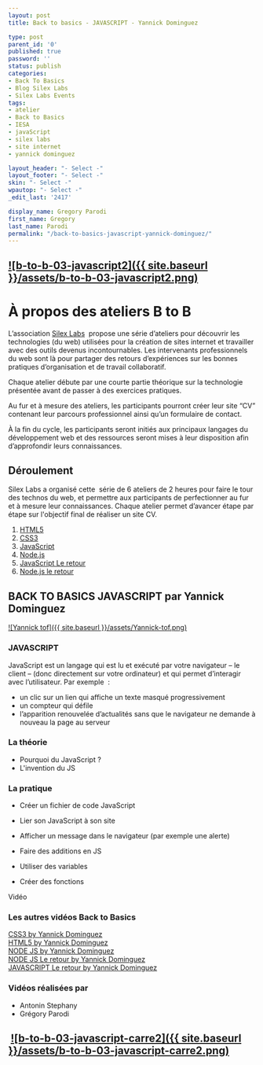 ```yaml
---
layout: post
title: Back to basics - JAVASCRIPT - Yannick Dominguez

type: post
parent_id: '0'
published: true
password: ''
status: publish
categories:
- Back To Basics
- Blog Silex Labs
- Silex Labs Events
tags:
- atelier
- Back to Basics
- IESA
- javaScript
- silex labs
- site internet
- yannick dominguez

layout_header: "- Select -"
layout_footer: "- Select -"
skin: "- Select -"
wpautop: "- Select -"
_edit_last: '2417'

display_name: Gregory Parodi
first_name: Gregory
last_name: Parodi
permalink: "/back-to-basics-javascript-yannick-dominguez/"
---
```


[![b-to-b-03-javascript2]({{ site.baseurl }}/assets/b-to-b-03-javascript2.png)](https://www.silexlabs.org/wp-content/uploads/2014/07/b-to-b-03-javascript2.png)
---------------------------------------------------------------------------------------------------------------------------------------------------------------

À propos des ateliers B to B
============================

L’association [Silex Labs](https://www.silexlabs.org/)  propose une série d’ateliers pour découvrir les technologies (du web) utilisées pour la création de sites internet et travailler avec des outils devenus incontournables. Les intervenants professionnels du web sont là pour partager des retours d’expériences sur les bonnes pratiques d’organisation et de travail collaboratif.

Chaque atelier débute par une courte partie théorique sur la technologie présentée avant de passer à des exercices pratiques.

Au fur et à mesure des ateliers, les participants pourront créer leur site “CV” contenant leur parcours professionnel ainsi qu’un formulaire de contact.

À la fin du cycle, les participants seront initiés aux principaux langages du développement web et des ressources seront mises à leur disposition afin d’approfondir leurs connaissances.

Déroulement
-----------

Silex Labs a organisé cette  série de 6 ateliers de 2 heures pour faire le tour des technos du web, et permettre aux participants de perfectionner au fur et à mesure leur connaissances. Chaque atelier permet d’avancer étape par étape sur l'objectif final de réaliser un site CV.

1.  [HTML5](https://www.silexlabs.org/back-to-basics-html-5-yannick-dominguez/)
2.  [CSS3](https://www.silexlabs.org/back-to-basics-css3-by-yannick-dominguez/)
3.  [JavaScript](https://www.silexlabs.org/back-to-basics-javascript-yannick-dominguez/)
4.  [Node.js](https://www.silexlabs.org/back-to-basics-node-js-yannick-dominguez/)
5.  [JavaScript Le retour](https://www.silexlabs.org/back-to-basics-javascript-le-retour-yannick-dominguez/)
6.  [Node.js le retour](https://www.silexlabs.org/back-to-basics-node-js-le-retour-yannick-dominguez-2/)

BACK TO BASICS JAVASCRIPT par Yannick Dominguez
-----------------------------------------------

[![Yannick tof]({{ site.baseurl }}/assets/Yannick-tof.png)](https://www.silexlabs.org/wp-content/uploads/2014/07/Yannick-tof.png)

### JAVASCRIPT

JavaScript est un langage qui est lu et exécuté par votre navigateur – le client – (donc directement sur votre ordinateur) et qui permet d’interagir avec l’utilisateur. Par exemple  :

*   un clic sur un lien qui affiche un texte masqué progressivement
*   un compteur qui défile
*   l’apparition renouvelée d’actualités sans que le navigateur ne demande à nouveau la page au serveur

### La théorie

*   Pourquoi du JavaScript ?
*   L'invention du JS

### La pratique

*   Créer un fichier de code JavaScript
*   Lier son JavaScript à son site

*   Afficher un message dans le navigateur (par exemple une alerte)
*   Faire des additions en JS
*   Utiliser des variables
*   Créer des fonctions

Vidéo

### Les autres vidéos Back to Basics

[CSS3 by Yannick Dominguez](https://www.silexlabs.org/back-to-basics-css3-by-yannick-dominguez/)  
[HTML5 by Yannick Dominguez](https://www.silexlabs.org/back-to-basics-html-5-yannick-dominguez/)  
[NODE JS by Yannick Dominguez](https://www.silexlabs.org/back-to-basics-node-js-yannick-dominguez/)  
[NODE JS Le retour by Yannick Dominguez](https://www.silexlabs.org/back-to-basics-node-js-le-retour-yannick-dominguez-2/)  
[JAVASCRIPT Le retour by Yannick Dominguez](https://www.silexlabs.org/back-to-basics-javascript-le-retour-yannick-dominguez/)

### Vidéos réalisées par

*   Antonin Stephany
*   Grégory Parodi

 [![b-to-b-03-javascript-carre2]({{ site.baseurl }}/assets/b-to-b-03-javascript-carre2.png)](https://www.silexlabs.org/wp-content/uploads/2014/07/b-to-b-03-javascript-carre2.png)
----------------------------------------------------------------------------------------------------------------------------------------------------------------------------------
